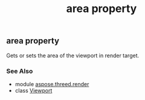 ﻿---
title: area property
second_title: Aspose.3D for Python via .NET API References
description: 
type: docs
weight: 30
url: /python-net/aspose.threed.render/viewport/area/
is_root: false
---

## area property


Gets or sets the area of the viewport in render target.

### See Also
* module [aspose.threed.render](../../)
* class [Viewport](/3d/python-net/aspose.threed.render/viewport)
